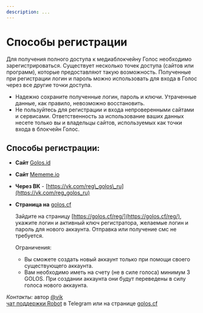 ```yaml
---
description: ...
---
```


# Способы регистрации

Для получения полного доступа к медиаблокчейну Голос необходимо зарегистрироваться. Существует несколько точек доступа \(сайтов или программ\), которые предоставляют такую возможность. Полученные при регистрации логин и пароль можно использовать для входа в Голос через все другие точки доступа.

* Надежно сохраните полученные логин, пароль и ключи. Утраченные данные, как правило, невозможно восстановить.
* Не пользуйтесь для регистрации и входа непроверенными сайтами и сервисами. Ответственность за использование ваших данных несете только вы и владельцы сайтов, используемых как точки входа в блокчейн Голос.

## Способы регистрации:

* **Сайт** [Golos.id](https://golos.id)
* **Сайт** [Mememe.io](https://mememe.io)
* **Через ВК** - [https://vk.com/reg\_golos\_ru](https://vk.com/reg_golos_ru) 
* **Страница на** [golos.cf](https://golos.cf/reg/)

  Зайдите на страницу [https://golos.cf/reg/](https://golos.cf/reg/), укажите логин и активный ключ регистратора, желаемые логин и пароль для нового аккаунта. Отправка или получение смс не требуется.

  Ограничения:

  * Вы сможете создать новый аккаунт только при помощи своего существующего аккаунта. 
  * Вам необходимо иметь на счету \(не в силе голоса\) минимум 3 GOLOS. При создании аккаунта они будут переведены в силу голоса нового аккаунта.

_Контакты:_ автор [@vik](https://golos.id/@vik)  
[чат поддержки Robot](https://t.me/chain_cf) в Telegram или на странице [golos.cf](https://golos.cf)

